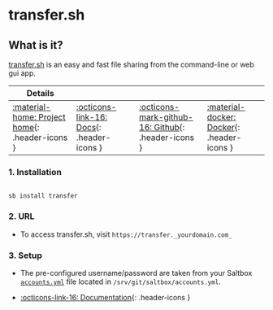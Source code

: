# transfer.sh

## What is it?

[transfer.sh](https://transfer.sh/) is an easy and fast file sharing from the command-line or web gui app.

| Details     |             |             |             |
|-------------|-------------|-------------|-------------|
| [:material-home: Project home](https://transfer.sh/){: .header-icons } | [:octicons-link-16: Docs](https://github.com/dutchcoders/transfer.sh){: .header-icons } | [:octicons-mark-github-16: Github](https://www.github.com/dutchcoders/transfer.sh){: .header-icons } | [:material-docker: Docker](https://hub.docker.com/r/dutchcoders/transfer.sh){: .header-icons }|

### 1. Installation

``` shell

sb install transfer

```

### 2. URL

- To access transfer.sh, visit `https://transfer._yourdomain.com_`

### 3. Setup

- The pre-configured username/password are taken from your Saltbox [`accounts.yml`](../saltbox/install/install.md#configuration) file located in `/srv/git/saltbox/accounts.yml`.

- [:octicons-link-16: Documentation](https://github.com/dutchcoders/transfer.sh){: .header-icons }
